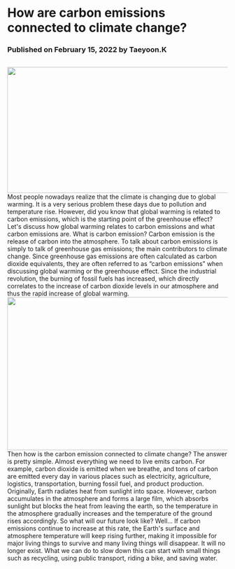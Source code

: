 # **How are carbon emissions connected to climate change?**
### Published on February 15, 2022 by Taeyoon.K
##
<img src="https://media.npr.org/assets/img/2018/12/05/gettyimages-545620969_wide-cb8340b592d3688c4fedc92507ed6a4198cb39de.jpg" data-canonical-src="https://media.npr.org/assets/img/2018/12/05/gettyimages-545620969_wide-cb8340b592d3688c4fedc92507ed6a4198cb39de.jpg" width="557" height="288" />
Most people nowadays realize that the climate is changing due to global warming. It is a very serious problem these days due to pollution and temperature rise. However, did you know that global warming is related to carbon emissions, which is the starting point of the greenhouse effect? Let's discuss how global warming relates to carbon emissions and what carbon emissions are.
What is carbon emission? Carbon emission is the release of carbon into the atmosphere. To talk about carbon emissions is simply to talk of greenhouse gas emissions; the main contributors to climate change. Since greenhouse gas emissions are often calculated as carbon dioxide equivalents, they are often referred to as “carbon emissions” when discussing global warming or the greenhouse effect. Since the industrial revolution, the burning of fossil fuels has increased, which directly correlates to the increase of carbon dioxide levels in our atmosphere and thus the rapid increase of global warming. 
<img src="https://i.imgur.com/L7594kS.png" data-canonical-src="https://i.imgur.com/L7594kS.png" width="557" height="350" />
Then how is the carbon emission connected to climate change? The answer is pretty simple. Almost everything we need to live emits carbon. For example, carbon dioxide is emitted when we breathe, and tons of carbon are emitted every day in various places such as electricity, agriculture, logistics, transportation, burning fossil fuel, and product production. Originally, Earth radiates heat from sunlight into space. However, carbon accumulates in the atmosphere and forms a large film, which absorbs sunlight but blocks the heat from leaving the earth, so the temperature in the atmosphere gradually increases and the temperature of the ground rises accordingly.
So what will our future look like? Well... If carbon emissions continue to increase at this rate, the Earth's surface and atmosphere temperature will keep rising further, making it impossible for major living things to survive and many living things will disappear. It will no longer exist. What we can do to slow down this can start with small things such as recycling, using public transport, riding a bike, and saving water.
